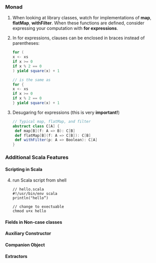 ### Monad

1. When looking at library classes, watch for implementations of **map**, **flatMap**, **withFilter**. When these functions are defined, consider expressing your computation with **for expressions**.

2. In for expressions, clauses can be enclosed in braces instead of parentheses:

   ```scala
   for (
   x <- xs
   if x >= 0
   if x % 2 == 0
   ) yield square(x) + 1
   
   // is the same as
   for {
   x <- xs
   if x >= 0
   if x % 2 == 0
   } yield square(x) + 1
   ```

3. Desugaring for expressions (this is very **important!**)

   ```scala
   // Typical map, flatMap, and filter
   abstract class C[A] {
   	def map[B](f: A => B): C[B]
   	def flatMap[B](f: A => C[B]): C[B]
   	def withFilter(p: A => Boolean): C[A]
   }
   ```




### Additional Scala Features

#### Scripting in Scala

4. run Scala script from shell

   ```
   // hello.scala
   #!/usr/bin/env scala
   println("hello“)
   
   // change to exectuable
   chmod u+x hello
   ```


#### Fields in Non-case classes

#### Auxiliary Constructor

#### Companion Object

#### Extractors

 

